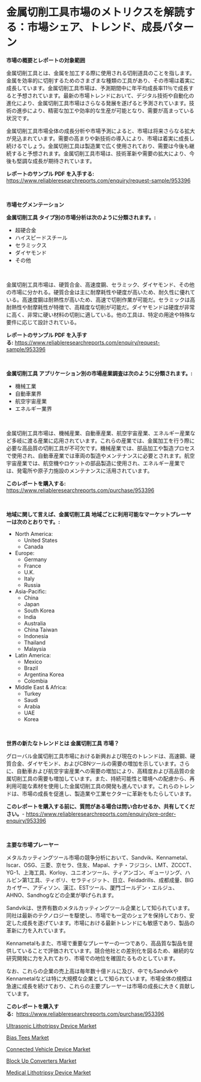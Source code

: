 <p><h1>金属切削工具市場のメトリクスを解読する：市場シェア、トレンド、成長パターン</h1></p><p><strong>市場の概要とレポートの対象範囲</strong></p>
<p><p>金属切削工具とは、金属を加工する際に使用される切削道具のことを指します。金属を効率的に切削するためのさまざまな種類の工具があり、その市場は着実に成長しています。金属切削工具市場は、予測期間中に年平均成長率11％で成長すると予想されています。最新の市場トレンドにおいて、デジタル技術や自動化の進化により、金属切削工具市場はさらなる発展を遂げると予測されています。技術の進歩により、精密な加工や効率的な生産が可能となり、需要が高まっている状況です。</p><p>金属切削工具市場全体の成長分析や市場予測によると、市場は将来さらなる拡大が見込まれています。需要の高まりや新技術の導入により、市場は着実に成長し続けるでしょう。金属切削工具は製造業で広く使用されており、需要は今後も継続すると予想されます。金属切削工具市場は、技術革新や需要の拡大により、今後も堅調な成長が期待されています。</p></p>
<p><strong>レポートのサンプル PDF を入手する:</strong> <a href="https://www.reliableresearchreports.com/enquiry/request-sample/953396">https://www.reliableresearchreports.com/enquiry/request-sample/953396</a></p>
<p>&nbsp;</p>
<p><strong>市場セグメンテーション</strong></p>
<p><strong>金属切削工具 タイプ別の市場分析は次のように分類されます。:</strong></p>
<p><ul><li>超硬合金</li><li>ハイスピードスチール</li><li>セラミックス</li><li>ダイヤモンド</li><li>その他</li></ul></p>
<p>&nbsp;</p>
<p><p>金属切削工具市場は、硬質合金、高速度鋼、セラミック、ダイヤモンド、その他の市場に分かれる。硬質合金は主に耐摩耗性や硬度が高いため、耐久性に優れている。高速度鋼は耐熱性が高いため、高速で切削作業が可能だ。セラミックは高耐熱性や耐摩耗性が特徴で、高精度な切削が可能だ。ダイヤモンドは硬度が非常に高く、非常に硬い材料の切削に適している。他の工具は、特定の用途や特殊な要件に応じて設計されている。</p></p>
<p><strong>レポートのサンプル PDF を入手する:</strong>&nbsp;<a href="https://www.reliableresearchreports.com/enquiry/request-sample/953396">https://www.reliableresearchreports.com/enquiry/request-sample/953396</a></p>
<p>&nbsp;</p>
<p><strong> 金属切削工具 アプリケーション別の市場産業調査は次のように分類されます。:</strong></p>
<p><ul><li>機械工業</li><li>自動車業界</li><li>航空宇宙産業</li><li>エネルギー業界</li></ul></p>
<p>&nbsp;</p>
<p><p>金属切削工具市場は、機械産業、自動車産業、航空宇宙産業、エネルギー産業など多岐に渡る産業に応用されています。これらの産業では、金属加工を行う際に必要な高品質の切削工具が不可欠です。機械産業では、部品加工や製造プロセスで使用され、自動車産業では車両の製造やメンテナンスに必要とされます。航空宇宙産業では、航空機やロケットの部品製造に使用され、エネルギー産業では、発電所や原子力施設のメンテナンスに活用されています。</p></p>
<p><strong>このレポートを購入する:</strong>&nbsp; <a href="https://www.reliableresearchreports.com/purchase/953396">https://www.reliableresearchreports.com/purchase/953396</a></p>
<p>&nbsp;</p>
<p><strong>地域に関して言えば、金属切削工具 地域ごとに利用可能なマーケットプレーヤーは次のとおりです。:</strong></p>
<p><ul>
    <li>
        North America:
        <ul>
            <li>United States</li>
            <li>Canada</li>
        </ul>
    </li>
    <li>
        Europe:
        <ul>
            <li>Germany</li>
            <li>France</li>
            <li>U.K.</li>
            <li>Italy</li>
            <li>Russia</li>
        </ul>
    </li>
    <li>
        Asia-Pacific:
        <ul>
            <li>China</li>
            <li>Japan</li>
            <li>South Korea</li>
            <li>India</li>
            <li>Australia</li>
            <li>China Taiwan</li>
            <li>Indonesia</li>
            <li>Thailand</li>
            <li>Malaysia</li>
        </ul>
    </li>
    <li>
        Latin America:
        <ul>
            <li>Mexico</li>
            <li>Brazil</li>
            <li>Argentina Korea</li>
            <li>Colombia</li>
        </ul>
    </li>
    <li>
        Middle East & Africa:
        <ul>
            <li>Turkey</li>
            <li>Saudi</li>
            <li>Arabia</li>
            <li>UAE</li>
            <li>Korea</li>
        </ul>
    </li>
    </ul></p>
<p>&nbsp;</p>
<p><strong>世界の新たなトレンドとは 金属切削工具 市場？</strong></p>
<p><p>グローバル金属切削工具市場における新興および現在のトレンドは、高速鋼、硬質合金、ダイヤモンド、およびCBNツールの需要の増加を示しています。さらに、自動車および航空宇宙産業への需要の増加により、高精度および高品質の金属切削工具の需要も増加しています。また、持続可能性と環境への配慮から、再利用可能な素材を使用した金属切削工具の開発も進んでいます。これらのトレンドは、市場の成長を促進し、製造業や工業セクターに革新をもたらしています。</p></p>
<p><strong>このレポートを購入する前に、質問がある場合は問い合わせるか、共有してください。</strong>- <a href="https://www.reliableresearchreports.com/enquiry/pre-order-enquiry/953396">https://www.reliableresearchreports.com/enquiry/pre-order-enquiry/953396</a></p>
<p>&nbsp;</p>
<p><strong>主要な市場プレーヤー</strong></p>
<p><p>メタルカッティングツール市場の競争分析において、Sandvik、Kennametal、Iscar、OSG、三菱、京セラ、住友、Mapal、ナチ・フジコシ、LMT、ZCCCT、YG-1、上海工具、Korloy、ユニオンツール、ティアンゴン、ギューリング、ハルビン第1工具、ティボリ、セラティジット、日立、Feidadrills、成都成量、BIGカイザー、アディソン、漢江、ESTツール、厦門ゴールデン・エルジュ、AHNO、Sandhogなどの企業が挙げられます。</p><p>Sandvikは、世界有数のメタルカッティングツール企業として知られています。同社は最新のテクノロジーを駆使し、市場でも一定のシェアを保持しており、安定した成長を遂げています。市場における最新トレンドにも敏感であり、製品の革新に力を入れています。</p><p>Kennametalもまた、市場で重要なプレーヤーの一つであり、高品質な製品を提供していることで評価されています。競合他社との差別化を図るため、継続的な研究開発に力を入れており、市場での地位を確固たるものとしています。</p><p>なお、これらの企業の売上高は毎年数十億ドルに及び、中でもSandvikやKennametalなどは特に大規模な企業として知られています。市場全体の規模は急速に成長を続けており、これらの主要プレーヤーは市場の成長に大きく貢献しています。</p></p>
<p><strong>このレポートを購入する:</strong>&nbsp;&nbsp;<a href="https://www.reliableresearchreports.com/purchase/953396">https://www.reliableresearchreports.com/purchase/953396</a></p>
<p><p><a href="https://glittery-fuchsia-86a.notion.site/Ultrasonic-Lithotripsy-Device-Market-Size-Global-Industry-Overview-Market-Segmentation-and-Forecas-94396bc485d84265a96bb032197c2401">Ultrasonic Lithotripsy Device Market</a></p><p><a href="https://view.publitas.com/reportprime-1/global-bias-tees-market-size-and-market-trends-insights-and-projections-from-2024-to-2031/">Bias Tees Market</a></p><p><a href="https://acidic-farm-354.notion.site/Connected-Vehicle-Device-Market-Size-Furnishes-Valuable-Information-Encompassing-Market-Share-Marke-aa591a2865734dde87274d7092289aa7">Connected Vehicle Device Market</a></p><p><a href="https://view.publitas.com/reportprime-1/block-up-converters-market-size-market-trends-and-growth-outlook-forecasted-for-period-from-2024-to-2031/">Block Up Converters Market</a></p><p><a href="https://glittery-fuchsia-86a.notion.site/Medical-Lithotripsy-Device-Market-Research-Report-The-Key-To-Successful-Business-Strategy-Forecaste-4789b5bd76b34fa49c3285ce7219cf76">Medical Lithotripsy Device Market</a></p></p>